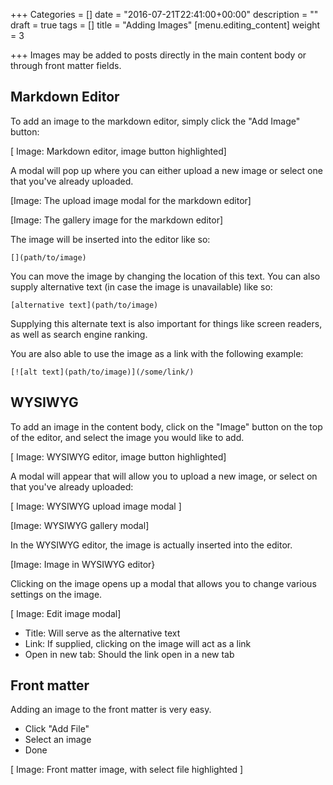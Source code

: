 +++
Categories = []
date = "2016-07-21T22:41:00+00:00"
description = ""
draft = true
tags = []
title = "Adding Images"
[menu.editing_content]
weight = 3

+++
Images may be added to posts directly in the main content body or through front matter fields. 

## Markdown Editor

To add an image to the markdown editor, simply click the "Add Image" button:

[ Image: Markdown editor, image button highlighted]

A modal will pop up where you can either upload a new image or select one that you've already uploaded.

[Image: The upload image modal for the markdown editor]

[Image: The gallery image for the markdown editor]

The image will be inserted into the editor like so:

`[](path/to/image)`

You can move the image by changing the location of this text. You can also supply alternative text (in case the image is unavailable) like so:

`[alternative text](path/to/image)`

Supplying this alternate text is also important for things like screen readers, as well as search engine ranking.

You are also able to use the image as a link with the following example:

`[![alt text](path/to/image)](/some/link/)`

## WYSIWYG

To add an image in the content body, click on the "Image" button on the top of the editor, and select the image you would like to add. 

[ Image: WYSIWYG editor, image button highlighted]

A modal will appear that will allow you to upload a new image, or select on that you've already uploaded:

[ Image: WYSIWYG upload image modal ]

[Image: WYSIWYG gallery modal]

In the WYSIWYG editor, the image is actually inserted into the editor.

[Image: Image in WYSIWYG editor}

Clicking on the image opens up a modal that allows you to change various settings on the image.

[ Image: Edit image modal]

- Title: Will serve as the alternative text
- Link: If supplied, clicking on the image will act as a link
- Open in new tab: Should the link open in a new tab

## Front matter

Adding an image to the front matter is very easy.

- Click "Add File"
- Select an image
- Done

[ Image: Front matter image, with select file highlighted ]